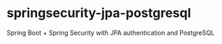 # springsecurity-jpa-postgresql
Spring Boot + Spring Security with JPA authentication and PostgreSQL
